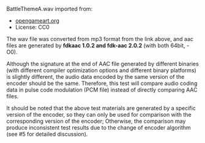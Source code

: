 BattleThemeA.wav imported from:

* [opengameart.org](https://opengameart.org/content/battle-theme-a)
* License: CC0

The wav file was converted from mp3 format from the link above, and aac files are generated by **fdkaac 1.0.2 and fdk-aac 2.0.2** (with both 64bit, -O0).

Although the signature at the end of AAC file generated by different binaries (with different compiler optimization options and different binary platforms) is slightly different, the audio data encoded by the same version of the encoder should be the same. Therefore, this test will compare audio coding data in pulse code modulation (PCM file) instead of directly comparing AAC files.

It should be noted that the above test materials are generated by a specific version of the encoder, so they can only be used for comparison with the corresponding version of the encoder; Otherwise, the comparison may produce inconsistent test results due to the change of encoder algorithm (see #5 for detailed discussion).
